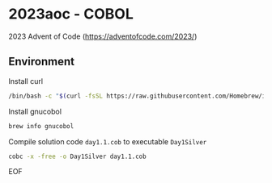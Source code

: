 # 2023aoc - COBOL
2023 Advent of Code (https://adventofcode.com/2023/)

## Environment

Install curl

```bash
/bin/bash -c "$(curl -fsSL https://raw.githubusercontent.com/Homebrew/install/HEAD/install.sh)"
```

Install gnucobol

```bash
brew info gnucobol
```

Compile solution code `day1.1.cob` to executable `Day1Silver`

```bash
cobc -x -free -o Day1Silver day1.1.cob
```

EOF
